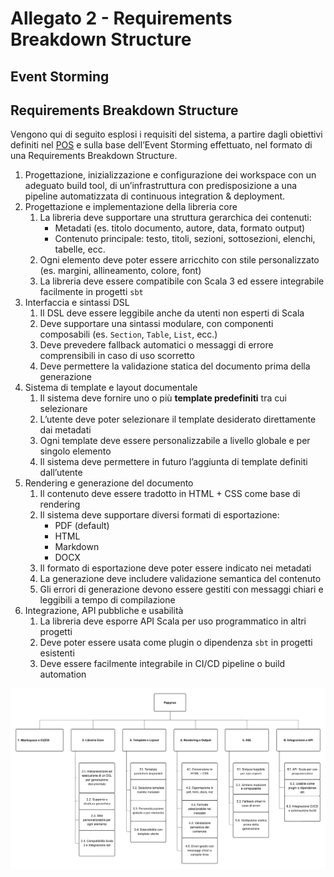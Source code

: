 # Allegato 2 - Requirements Breakdown Structure

## Event Storming


## Requirements Breakdown Structure

Vengono qui di seguito esplosi i requisiti del sistema, a partire dagli obiettivi definiti nel [POS](../process/Allegato-1.md) e sulla base dell’Event Storming effettuato, nel formato di una Requirements Breakdown Structure.

1. Progettazione, inizializzazione e configurazione dei workspace con un adeguato build tool, di un’infrastruttura con predisposizione a una pipeline automatizzata di continuous integration & deployment.
2. Progettazione e implementazione della libreria core
   1. La libreria deve supportare una struttura gerarchica dei contenuti:
       - Metadati (es. titolo documento, autore, data, formato output)
       - Contenuto principale: testo, titoli, sezioni, sottosezioni, elenchi, tabelle, ecc.
   2. Ogni elemento deve poter essere arricchito con stile personalizzato (es. margini, allineamento, colore, font)
   3. La libreria deve essere compatibile con Scala 3 ed essere integrabile facilmente in progetti `sbt`
3. Interfaccia e sintassi DSL
    1. Il DSL deve essere leggibile anche da utenti non esperti di Scala
    2. Deve supportare una sintassi modulare, con componenti composabili (es. `Section`, `Table`, `List`, ecc.)
    3. Deve prevedere fallback automatici o messaggi di errore comprensibili in caso di uso scorretto
    4. Deve permettere la validazione statica del documento prima della generazione
4. Sistema di template e layout documentale
   1. Il sistema deve fornire uno o più **template predefiniti** tra cui selezionare
   2. L’utente deve poter selezionare il template desiderato direttamente dai metadati
   3. Ogni template deve essere personalizzabile a livello globale e per singolo elemento
   4. Il sistema deve permettere in futuro l’aggiunta di template definiti dall’utente
5. Rendering e generazione del documento
   1. Il contenuto deve essere tradotto in HTML + CSS come base di rendering
   2. Il sistema deve supportare diversi formati di esportazione:
       - PDF (default)
       - HTML
       - Markdown
       - DOCX 
   3. Il formato di esportazione deve poter essere indicato nei metadati
   4. La generazione deve includere validazione semantica del contenuto
   5. Gli errori di generazione devono essere gestiti con messaggi chiari e leggibili a tempo di compilazione
6. Integrazione, API pubbliche e usabilità
   1. La libreria deve esporre API Scala per uso programmatico in altri progetti
   2. Deve poter essere usata come plugin o dipendenza `sbt` in progetti esistenti
   3. Deve essere facilmente integrabile in CI/CD pipeline o build automation

![RBS](../diagram/RBS.png)

